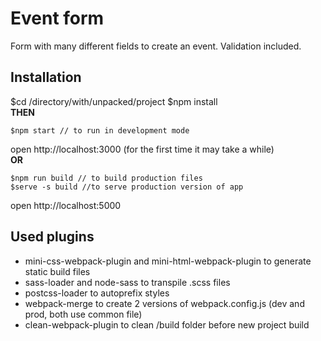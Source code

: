 # Event form   
Form with many different fields to create an event. Validation included.   

## Installation
$cd /directory/with/unpacked/project 
$npm install   
**THEN**  
```
$npm start // to run in development mode
```
open http://localhost:3000 (for the first time it may take a while)  
**OR**  
```
$npm run build // to build production files
$serve -s build //to serve production version of app 
```
open http://localhost:5000   

## Used plugins
* mini-css-webpack-plugin and mini-html-webpack-plugin to generate static build files 
* sass-loader and node-sass to transpile .scss files
* postcss-loader to autoprefix styles 
* webpack-merge to create 2 versions of webpack.config.js (dev and prod, both use common file)
* clean-webpack-plugin to clean /build folder before new project build  
